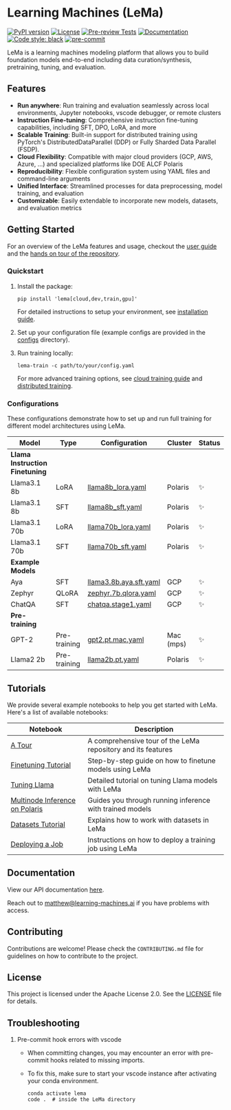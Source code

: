 # Learning Machines (LeMa)

[![PyPI version](https://badge.fury.io/py/lema.svg)](https://badge.fury.io/py/lema)
[![License](https://img.shields.io/badge/License-Apache%202.0-blue.svg)](https://opensource.org/licenses/Apache-2.0)
[![Pre-review Tests](https://github.com/openlema/lema/actions/workflows/pretest.yaml/badge.svg?branch=main)](https://github.com/openlema/lema/actions/workflows/pretest.yaml)
[![Documentation](https://img.shields.io/badge/docs-lema-blue.svg)](https://learning-machines.ai/docs/latest/index.html)
[![Code style: black](https://img.shields.io/badge/code%20style-black-000000.svg)](https://github.com/psf/black)
[![pre-commit](https://img.shields.io/badge/pre--commit-enabled-brightgreen?logo=pre-commit)](https://github.com/pre-commit/pre-commit)

LeMa is a learning machines modeling platform that allows you to build foundation models end-to-end including data curation/synthesis, pretraining, tuning, and evaluation.

## Features

- **Run anywhere**: Run training and evaluation seamlessly across local environments, Jupyter notebooks, vscode debugger, or remote clusters
- **Instruction Fine-tuning**: Comprehensive instruction fine-tuning capabilities, including SFT, DPO, LoRA, and more
- **Scalable Training**: Built-in support for distributed training using PyTorch's DistributedDataParallel (DDP) or Fully Sharded Data Parallel (FSDP).
- **Cloud Flexibility**: Compatible with major cloud providers (GCP, AWS, Azure, ...) and specialized platforms like DOE ALCF Polaris
- **Reproducibility**: Flexible configuration system using YAML files and command-line arguments
- **Unified Interface**: Streamlined processes for data preprocessing, model training, and evaluation
- **Customizable**: Easily extendable to incorporate new models, datasets, and evaluation metrics

## Getting Started

For an overview of the LeMa features and usage, checkout the [user guide](/USAGE.md) and the [hands on tour of the repository](/notebooks/LeMa%20-%20A%20Tour.ipynb).

### Quickstart

1. Install the package:

   ```shell
   pip install 'lema[cloud,dev,train,gpu]'
   ```

   For detailed instructions to setup your environment, see [installation guide](/docs/DEV_SETUP.md).

2. Set up your configuration file (example configs are provided in the [configs](/configs) directory).

3. Run training locally:

   ```shell
   lema-train -c path/to/your/config.yaml
   ```

   For more advanced training options, see [cloud training guide](/docs/CLOUD_TRAINING.md) and [distributed training](/docs/DISTRIBUTED_TRAINING.md).

### Configurations

These configurations demonstrate how to set up and run full training for different model architectures using LeMa.

| Model | Type | Configuration | Cluster | Status |
|-------|------|---------------|---------|--------|
| **Llama Instruction Finetuning** | | | | |
| Llama3.1 8b | LoRA | [llama8b_lora.yaml](/configs/lema/jobs/polaris/llama8b_lora.yaml) | Polaris | ✨ |
| Llama3.1 8b | SFT | [llama8b_sft.yaml](/configs/lema/jobs/polaris/llama8b_sft.yaml) | Polaris | ✨ |
| Llama3.1 70b | LoRA | [llama70b_lora.yaml](/configs/lema/jobs/polaris/llama70b_lora.yaml) | Polaris | ✨ |
| Llama3.1 70b | SFT | [llama70b_sft.yaml](/configs/lema/jobs/polaris/llama70b_sft.yaml) | Polaris | ✨ |
| **Example Models** | | | | |
| Aya | SFT | [llama3.8b.aya.sft.yaml](/configs/lema/llama3.8b.aya.sft.yaml) | GCP | ✨ |
| Zephyr |QLoRA | [zephyr.7b.qlora.yaml](/configs/lema/zephyr.7b/sft/qlora.yaml) | GCP | ✨ |
| ChatQA | SFT | [chatqa.stage1.yaml](/configs/lema/chatqa/chatqa.stage1.yaml) | GCP | ✨ |
| **Pre-training** | | | | |
| GPT-2 | Pre-training | [gpt2.pt.mac.yaml](/configs/lema/gpt2.pt.mac.yaml) | Mac (mps) | ✨ |
| Llama2 2b | Pre-training | [llama2b.pt.yaml](/configs/lema/llama2b.pt.yaml) | Polaris | ✨ |

## Tutorials

We provide several example notebooks to help you get started with LeMa. Here's a list of available notebooks:

| Notebook | Description |
|----------|-------------|
| [A Tour](/notebooks/LeMa%20-%20A%20Tour.ipynb) | A comprehensive tour of the LeMa repository and its features |
| [Finetuning Tutorial](/notebooks/LeMa%20-%20Finetuning%20Tutorial.ipynb) | Step-by-step guide on how to finetune models using LeMa |
| [Tuning Llama](/notebooks/LeMa%20-%20Tuning%20Llama.ipynb) | Detailed tutorial on tuning Llama models with LeMa |
| [Multinode Inference on Polaris](/notebooks/LeMa%20-%20Multinode%20Inference%20on%20Polaris.ipynb) | Guides you through running inference with trained models |
| [Datasets Tutorial](/notebooks/Lema%20-%20Datasets%20Tutorial.ipynb) | Explains how to work with datasets in LeMa |
| [Deploying a Job](/notebooks/LeMa%20-%20Deploying%20a%20Job.ipynb) | Instructions on how to deploy a training job using LeMa |

## Documentation

View our API documentation [here](https://learning-machines.ai/docs/latest/index.html).

Reach out to <matthew@learning-machines.ai> if you have problems with access.

## Contributing

Contributions are welcome! Please check the `CONTRIBUTING.md` file for guidelines on how to contribute to the project.

## License

This project is licensed under the Apache License 2.0. See the [LICENSE](LICENSE) file for details.

## Troubleshooting

1. Pre-commit hook errors with vscode
   - When committing changes, you may encounter an error with pre-commit hooks related to missing imports.
   - To fix this, make sure to start your vscode instance after activating your conda environment.

     ```shell
     conda activate lema
     code .  # inside the LeMa directory
     ```
